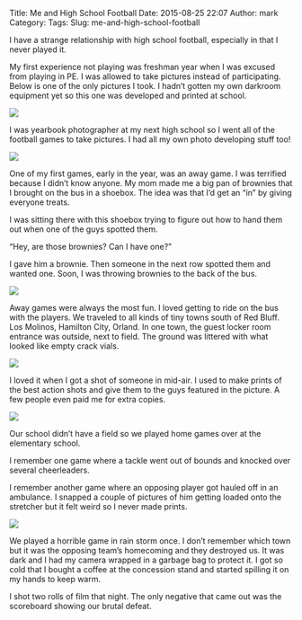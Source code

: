 Title: Me and High School Football
Date: 2015-08-25 22:07
Author: mark
Category: 
Tags: 
Slug: me-and-high-school-football

I have a strange relationship with high school football, especially in that I never played it.

My first experience not playing was freshman year when I was excused from playing in PE. I was allowed to take pictures instead of participating. Below is one of the only pictures I took. I hadn’t gotten my own darkroom equipment yet so this one was developed and printed at school.

<img src="https://cdn-images-1.medium.com/max/800/1*YBLESxln8UesCHIVZq9PoQ.png"  />

I was yearbook photographer at my next high school so I went all of the football games to take pictures. I had all my own photo developing stuff too!

<img src="https://cdn-images-1.medium.com/max/800/1*yIoaUkk-1sNBI3tx50qrog.png"  />

One of my first games, early in the year, was an away game. I was terrified because I didn’t know anyone. My mom made me a big pan of brownies that I brought on the bus in a shoebox. The idea was that I’d get an “in” by giving everyone treats.

I was sitting there with this shoebox trying to figure out how to hand them out when one of the guys spotted them.

“Hey, are those brownies? Can I have one?”

I gave him a brownie. Then someone in the next row spotted them and wanted one. Soon, I was throwing brownies to the back of the bus.

<img src="https://cdn-images-1.medium.com/max/800/1*VomKeTFsT7Ehdrwtkngj3A.png"  />

Away games were always the most fun. I loved getting to ride on the bus with the players. We traveled to all kinds of tiny towns south of Red Bluff. Los Molinos, Hamilton City, Orland. In one town, the guest locker room entrance was outside, next to field. The ground was littered with what looked like empty crack vials.

<img src="https://cdn-images-1.medium.com/max/800/1*ZObEG9FR34Lv2kijf9FQkg.png"  />

I loved it when I got a shot of someone in mid-air. I used to make prints of the best action shots and give them to the guys featured in the picture. A few people even paid me for extra copies.

<img src="https://cdn-images-1.medium.com/max/800/1*ZYqhqv7E40tGcJPIEZ7NJw.png"  />

Our school didn’t have a field so we played home games over at the elementary school.

I remember one game where a tackle went out of bounds and knocked over several cheerleaders.

I remember another game where an opposing player got hauled off in an ambulance. I snapped a couple of pictures of him getting loaded onto the stretcher but it felt weird so I never made prints.

<img src="https://cdn-images-1.medium.com/max/800/1*tlBndIbwxgqwhaZVoPN9ig.png"  />

We played a horrible game in rain storm once. I don’t remember which town but it was the opposing team’s homecoming and they destroyed us. It was dark and I had my camera wrapped in a garbage bag to protect it. I got so cold that I bought a coffee at the concession stand and started spilling it on my hands to keep warm.

I shot two rolls of film that night. The only negative that came out was the scoreboard showing our brutal defeat.

